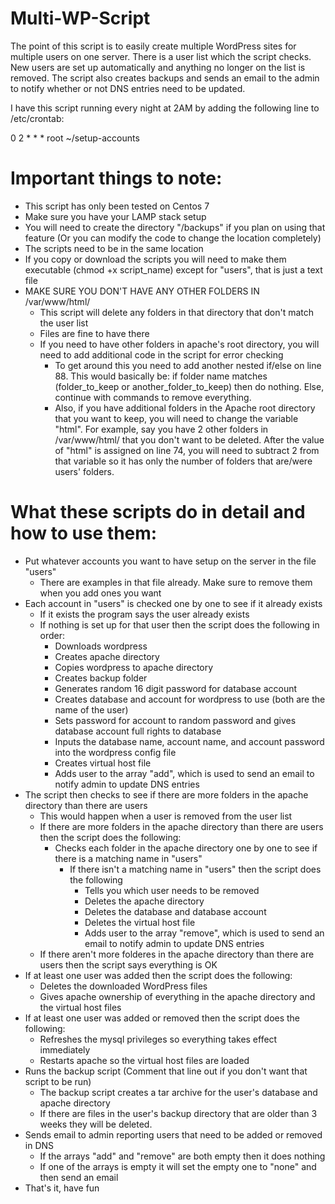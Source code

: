 Multi-WP-Script
===============

The point of this script is to easily create multiple WordPress sites for multiple users on one server. There is a user list which the script checks. New users are set up automatically and anything no longer on the list is removed. The script also creates backups and sends an email to the admin to notify whether or not DNS entries need to be updated.

I have this script running every night at 2AM by adding the following line to /etc/crontab:

0  2  *  *  * root       ~/setup-accounts


Important things to note:
=========================
- This script has only been tested on Centos 7
- Make sure you have your LAMP stack setup
- You will need to create the directory "/backups" if you plan on using that feature (Or you can modify the code to change the location completely)
- The scripts need to be in the same location
- If you copy or download the scripts you will need to make them executable (chmod +x script_name) except for "users", that is just a text file
- MAKE SURE YOU DON'T HAVE ANY OTHER FOLDERS IN /var/www/html/
  - This script will delete any folders in that directory that don't match the user list
  - Files are fine to have there
  - If you need to have other folders in apache's root directory, you will need to add additional code in the script for error checking
    - To get around this you need to add another nested if/else on line 88. This would basically be: if folder name matches (folder_to_keep or another_folder_to_keep) then do nothing. Else, continue with commands to remove everything.
    - Also, if you have additional folders in the Apache root directory that you want to keep, you will need to change the  variable "html". For example, say you have 2 other folders in /var/www/html/ that you don't want to be deleted. After the value of "html" is assigned on line 74, you will need to subtract 2 from that variable so it has only the number of folders that are/were users' folders.


What these scripts do in detail and how to use them:
================================
- Put whatever accounts you want to have setup on the server in the file "users"
  - There are examples in that file already. Make sure to remove them when you add ones you want
- Each account in "users" is checked one by one to see if it already exists
  - If it exists the program says the user already exists
  - If nothing is set up for that user then the script does the following in order:
    - Downloads wordpress
    - Creates apache directory
    - Copies wordpress to apache directory
    - Creates backup folder
    - Generates random 16 digit password for database account
    - Creates database and account for wordpress to use (both are the name of the user)
    - Sets password for account to random password and gives database account full rights to database
    - Inputs the database name, account name, and account password into the wordpress config file
    - Creates virtual host file
    - Adds user to the array "add", which is used to send an email to notify admin to update DNS entries
- The script then checks to see if there are more folders in the apache directory than there are users
  - This would happen when a user is removed from the user list
  - If there are more folders in the apache directory than there are users then the script does the following:
    - Checks each folder in the apache directory one by one to see if there is a matching name in "users"
      - If there isn't a matching name in "users" then the script does the following
        - Tells you which user needs to be removed
        - Deletes the apache directory
        - Deletes the database and database account
        - Deletes the virtual host file
        - Adds user to the array "remove", which is used to send an email to notify admin to update DNS entries
  - If there aren't more folderes in the apache directory than there are users then the script says everything is OK
- If at least one user was added then the script does the following:
  - Deletes the downloaded WordPress files
  - Gives apache ownership of everything in the apache directory and the virtual host files
- If at least one user was added or removed then the script does the following:
  - Refreshes the mysql privileges so everything takes effect immediately
  - Restarts apache so the virtual host files are loaded
- Runs the backup script (Comment that line out if you don't want that script to be run)
  - The backup script creates a tar archive for the user's database and apache directory
  - If there are files in the user's backup directory that are older than 3 weeks they will be deleted.
- Sends email to admin reporting users that need to be added or removed in DNS
  - If the arrays "add" and "remove" are both empty then it does nothing
  - If one of the arrays is empty it will set the empty one to "none" and then send an email
- That's it, have fun

















